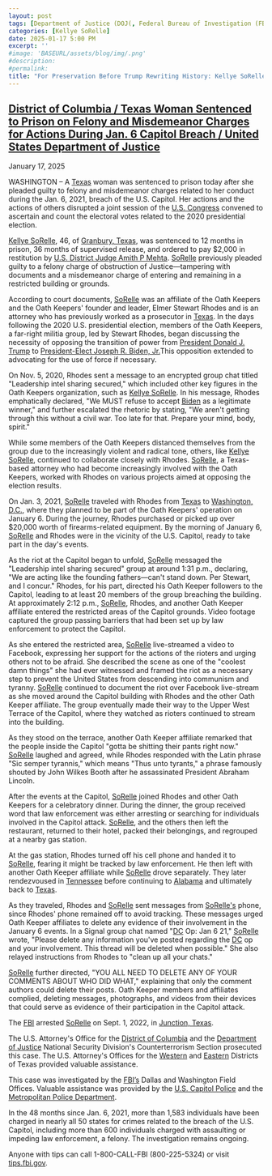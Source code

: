 ```yaml
---
layout: post
tags: [Department of Justice (DOJ(, Federal Bureau of Investigation (FBI), District of Columbia (DC), Donald Trump, Joe Biden, January 6 2021, insurrection, Oath Keepers politics]
categories: [Kellye SoRelle]
date: 2025-01-17 5:00 PM
excerpt: ''
#image: 'BASEURL/assets/blog/img/.png'
#description:
#permalink:
title: "For Preservation Before Trump Rewriting History: Kellye SoRelle Sentenced For January 6"
---
```



## [District of Columbia / Texas Woman Sentenced to Prison on Felony and Misdemeanor Charges for Actions During Jan. 6 Capitol Breach / United States Department of Justice](https://www.justice.gov/usao-dc/pr/texas-woman-sentenced-prison-felony-and-misdemeanor-charges-actions-during-jan-6-capitol)

January 17, 2025

WASHINGTON – A [Texas](https://www.texas.gov/) woman was sentenced to prison today after she pleaded guilty to felony and misdemeanor charges related to her conduct during the Jan. 6, 2021, breach of the  U.S. Capitol. Her actions and the actions of others disrupted a joint session of the [U.S. Congress](https://www.congress.gov/) convened to ascertain and count the electoral votes related to the 2020 presidential election.

[Kellye SoRelle](https://www.linkedin.com/in/kellye-sorelle-39a10578), 46, of [Granbury, Texas](https://granbury.org/), was sentenced to 12 months in prison, 36 months of supervised release, and ordered to pay $2,000 in restitution by [U.S. District Judge Amith P Mehta](https://www.dcd.uscourts.gov/content/district-judge-amit-p-mehta). [SoRelle](https://www.linkedin.com/in/kellye-sorelle-39a10578) previously pleaded guilty to a felony charge of obstruction of Justice—tampering with documents and a misdemeanor charge of entering and remaining in a restricted building or grounds.

According to court documents, [SoRelle](https://www.linkedin.com/in/kellye-sorelle-39a10578) was an affiliate of the Oath Keepers and the Oath Keepers' founder and leader, Elmer Stewart Rhodes and is an attorney who has previously worked as a prosecutor in [Texas](https://www.texas.gov/). In the days following the 2020 U.S. presidential election, members of the Oath Keepers, a far-right militia group, led by Stewart Rhodes, began discussing the necessity of opposing the transition of power from [President Donald J. Trump](https://www.whitehouse.gov/) to [President-Elect Joseph R. Biden, Jr.](bidenwhitehouse.archives.gov/)This opposition extended to advocating for the use of force if necessary.

On Nov. 5, 2020, Rhodes sent a message to an encrypted group chat titled "Leadership intel sharing secured," which included other key figures in the Oath Keepers organization, such as [Kellye SoRelle](https://www.linkedin.com/in/kellye-sorelle-39a10578). In his message, Rhodes emphatically declared, "We MUST refuse to accept [Biden](bidenwhitehouse.archives.gov/) as a legitimate winner," and further escalated the rhetoric by stating, "We aren't getting through this without a civil war. Too late for that. Prepare your mind, body, spirit."

While some members of the Oath Keepers distanced themselves from the group due to the increasingly violent and radical tone, others, like [Kellye SoRelle](https://www.linkedin.com/in/kellye-sorelle-39a10578), continued to collaborate closely with Rhodes. [SoRelle](https://www.linkedin.com/in/kellye-sorelle-39a10578), a Texas-based attorney who had become increasingly involved with the Oath Keepers, worked with Rhodes on various projects aimed at opposing the election results.

On Jan. 3, 2021, [SoRelle](https://www.linkedin.com/in/kellye-sorelle-39a10578) traveled with Rhodes from [Texas](https://www.texas.gov/) to [Washington, D.C.](https://dc.gov/), where they planned to be part of the Oath Keepers' operation on January 6. During the journey, Rhodes purchased or picked up over $20,000 worth of firearms-related equipment. By the morning of January 6, [SoRelle](https://www.linkedin.com/in/kellye-sorelle-39a10578) and Rhodes were in the vicinity of the U.S. Capitol, ready to take part in the day's events.

As the riot at the Capitol began to unfold, [SoRelle](https://www.linkedin.com/in/kellye-sorelle-39a10578) messaged the "Leadership intel sharing secured" group at around 1:31 p.m., declaring, "We are acting like the founding fathers—can't stand down. Per Stewart, and I concur." Rhodes, for his part, directed his Oath Keeper followers to the Capitol, leading to at least 20 members of the group breaching the building. At approximately 2:12 p.m., [SoRelle](https://www.linkedin.com/in/kellye-sorelle-39a10578), Rhodes, and another Oath Keeper affiliate entered the restricted areas of the Capitol grounds. Video footage captured the group passing barriers that had been set up by law enforcement to protect the Capitol.

As she entered the restricted area, [SoRelle](https://www.linkedin.com/in/kellye-sorelle-39a10578) live-streamed a video to Facebook, expressing her support for the actions of the rioters and urging others not to be afraid. She described the scene as one of the "coolest damn things" she had ever witnessed and framed the riot as a necessary step to prevent the United States from descending into communism and tyranny. [SoRelle](https://www.linkedin.com/in/kellye-sorelle-39a10578) continued to document the riot over Facebook live-stream as she moved around the Capitol building with Rhodes and the other Oath Keeper affiliate. The group eventually made their way to the Upper West Terrace of the Capitol, where they watched as rioters continued to stream into the building.

As they stood on the terrace, another Oath Keeper affiliate remarked that the people inside the Capitol "gotta be shitting their pants right now." [SoRelle](https://www.linkedin.com/in/kellye-sorelle-39a10578) laughed and agreed, while Rhodes responded with the Latin phrase "Sic semper tyrannis," which means "Thus unto tyrants," a phrase famously shouted by John Wilkes Booth after he assassinated President Abraham Lincoln.

After the events at the Capitol, [SoRelle](https://www.linkedin.com/in/kellye-sorelle-39a10578) joined Rhodes and other Oath Keepers for a celebratory dinner. During the dinner, the group received word that law enforcement was either arresting or searching for individuals involved in the Capitol attack. [SoRelle](https://www.linkedin.com/in/kellye-sorelle-39a10578), and the others then left the restaurant, returned to their hotel, packed their belongings, and regrouped at a nearby gas station.

At the gas station, Rhodes turned off his cell phone and handed it to [SoRelle](https://www.linkedin.com/in/kellye-sorelle-39a10578), fearing it might be tracked by law enforcement. He then left with another Oath Keeper affiliate while [SoRelle](https://www.linkedin.com/in/kellye-sorelle-39a10578) drove separately. They later rendezvoused in [Tennessee](https://www.tn.gov/) before continuing to [Alabama](https://www.alabama.gov/) and ultimately back to [Texas](https://www.texas.gov/).

As they traveled, Rhodes and [SoRelle](https://www.linkedin.com/in/kellye-sorelle-39a10578) sent messages from [SoRelle's](https://www.linkedin.com/in/kellye-sorelle-39a10578) phone, since Rhodes' phone remained off to avoid tracking. These messages urged Oath Keeper affiliates to delete any evidence of their involvement in the January 6 events. In a Signal group chat named "[DC](https://dc.gov/) Op: Jan 6 21," [SoRelle](https://www.linkedin.com/in/kellye-sorelle-39a10578) wrote, "Please delete any information you've posted regarding the [DC](https://dc.gov/) op and your involvement. This thread will be deleted when possible." She also relayed instructions from Rhodes to "clean up all your chats."

[SoRelle](https://www.linkedin.com/in/kellye-sorelle-39a10578) further directed, "YOU ALL NEED TO DELETE ANY OF YOUR COMMENTS ABOUT WHO DID WHAT," explaining that only the comment authors could delete their posts. Oath Keeper members and affiliates complied, deleting messages, photographs, and videos from their devices that could serve as evidence of their participation in the Capitol attack.

The [FBI](https://www.fbi.gov/) arrested [SoRelle](https://www.linkedin.com/in/kellye-sorelle-39a10578) on Sept. 1, 2022, in [Junction, Texas](http://cityofjunction.com/).

The U.S. Attorney's Office for the [District of Columbia](https://dc.gov/) and the [Department of Justice](https://www.justice.gov/) National Security Division's Counterterrorism Section prosecuted this case. The U.S. Attorney's Offices for the [Western](https://www.justice.gov/usao-wdtx) and [Eastern](https://www.justice.gov/usao-edtx) Districts of Texas provided valuable assistance.

This case was investigated by the [FBI’s](https://www.fbi.gov/) Dallas and Washington Field Offices. Valuable assistance was provided by the [U.S. Capitol Police](https://www.uscp.gov/)
 and the [Metropolitan Police Department](https://mpdc.dc.gov/).

In the 48 months since Jan. 6, 2021, more than 1,583 individuals have been charged in nearly all 50 states for crimes related to the breach of the U.S. Capitol, including more than 600 individuals charged with assaulting or impeding law enforcement, a felony. The investigation remains ongoing.

Anyone with tips can call 1-800-CALL-FBI (800-225-5324) or visit [tips.fbi.gov](https://tips.fbi.gov/).

